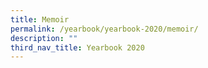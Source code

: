```yaml
---
title: Memoir
permalink: /yearbook/yearbook-2020/memoir/
description: ""
third_nav_title: Yearbook 2020
---
```

